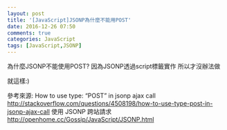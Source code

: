 ```yaml
---
layout: post
title: '[JavaScript]JSONP為什麼不能用POST'
date: 2016-12-26 07:50
comments: true
categories: JavaScript
tags: [JavaScript,JSONP]
---
```

為什麼JSONP不能使用POST?
因為JSONP透過script標籤實作
所以才沒辦法做
<!--more-->

就這樣:)

參考來源:
How to use type: “POST” in jsonp ajax call
http://stackoverflow.com/questions/4508198/how-to-use-type-post-in-jsonp-ajax-call
使用 JSONP 跨站請求
http://openhome.cc/Gossip/JavaScript/JSONP.html